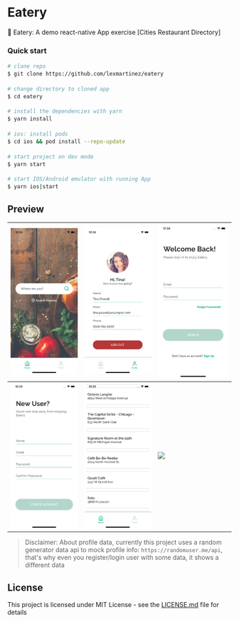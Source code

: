 # Eatery

:ramen: Eatery: A demo react-native App exercise [Cities Restaurant Directory]

### Quick start

```bash
# clone repo
$ git clone https://github.com/lexmartinez/eatery

# change directory to cloned app
$ cd eatery

# install the dependencies with yarn
$ yarn install

# ios: install pods
$ cd ios && pod install --repo-update

# start project on dev mode
$ yarn start

# start IOS/Android emulator with running App
$ yarn ios|start
```

## Preview

| <img src="https://raw.githubusercontent.com/lexmartinez/eatery/master/screenshots/screenshot-1.png" width="300"> | <img src="https://raw.githubusercontent.com/lexmartinez/eatery/master/screenshots/screenshot-2.png" width="300">  | <img src="https://raw.githubusercontent.com/lexmartinez/eatery/master/screenshots/screenshot-3.png" width="300"> |
| ------------- | ------------- |------------- |
| <img src="https://raw.githubusercontent.com/lexmartinez/eatery/master/screenshots/screenshot-4.png" width="300"> | <img src="https://raw.githubusercontent.com/lexmartinez/eatery/master/screenshots/screenshot-5.png" width="300">  | <img src="https://raw.githubusercontent.com/lexmartinez/eatery/master/screenshots/screenshot-7.png" width="300"> |

> Disclaimer: About profile data, currently this project uses a random generator data api to mock profile info: `https://randomuser.me/api`, that's why even you register/login user with some data, it shows a different data

## License

This project is licensed under MIT License - see the [LICENSE.md](https://github.com/lexmartinez/eatey/blob/master/LICENSE.md) file for details